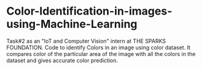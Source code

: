 # Color-Identification-in-images-using-Machine-Learning
Task#2 as an "IoT and Computer Vision" intern at THE SPARKS FOUNDATION. Code to identify Colors in an image using color dataset. It compares color of the particular area of the image with all the colors in the dataset and gives accurate color prediction. 
